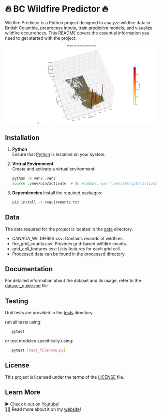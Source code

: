# 🔥 BC Wildfire Predictor 🔥

Wildfire Predictor is a Python project designed to analyze wildfire data in British Columbia, preprocess inputs, train predictive models, and visualize wildfire occurrences. This README covers the essential information you need to get started with the project.

![3d_vis](images/locations_of_greatest_fires.png)

## Installation

1. **Python**  
   Ensure that [Python](https://www.python.org/) is installed on your system.

2. **Virtual Environment**  
   Create and activate a virtual environment:
   ```sh
   python -m venv .venv
   source .venv/bin/activate  # On Windows, use ".venv\Scripts\activate"
   ```
   
2. **Dependencies**
   Install the required packages:
   ```sh
   pip install -r requirements.txt
   ```
## Data

The data required for the project is located in the [data](https://github.com/coltonBlackwell/Wildfire-Predictor/tree/main/data) directory.

- CANADA_WILDFIRES.csv: Contains records of wildfires.
- fire_grid_counts.csv: Provides grid-based wilfdire counts.
- grid_cell_features.csv: Lists features for each grid cell.
- Processed data can be found in the [processed](https://github.com/coltonBlackwell/Wildfire-Predictor/tree/main/data/processed) directory.

## Documentation

For detailed information about the dataset and its usage, refer to the [dataset_guide.md](https://github.com/coltonBlackwell/Wildfire-Predictor/blob/main/docs/dataset_quide.md) file

## Testing

Unit tests are provided in the [tests](https://github.com/coltonBlackwell/Wildfire-Predictor/tree/main/tests) directory.

run all tests using: 

```sh
   pytest
```
or test modules specifically using: 

```sh
   pytest [test_filename.py]
```

## License

This project is licensed under the terms of the [LICENSE](https://github.com/coltonBlackwell/Wildfire-Predictor/blob/main/LICENSE) file.

## Learn More

▶️ Check it out on [Youtube](https://www.youtube.com/watch?v=yd_FXZ6rbYc)! \
🧑‍💻 Read more about it on my [website](https://coltonblackwell.github.io/wildfire.html)!

